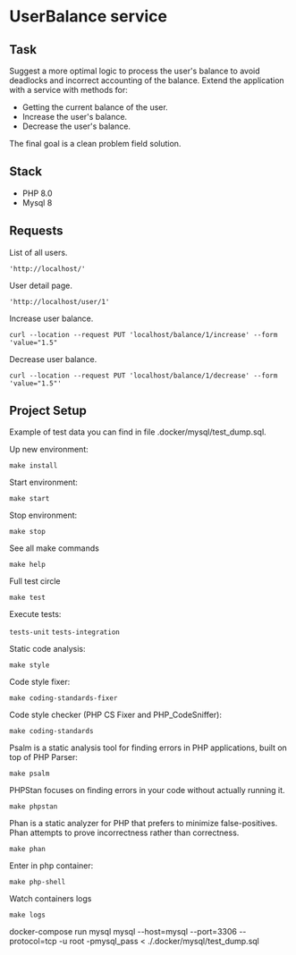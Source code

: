  UserBalance service
============

## Task

Suggest a more optimal logic to process the user's balance to avoid deadlocks and incorrect accounting of the balance.
Extend the application with a service with methods for:
* Getting the current balance of the user.
* Increase the user's balance.
* Decrease the user's balance.

The final goal is a clean problem field solution.

## Stack

- PHP 8.0
- Mysql 8

## Requests

List of all users.

`'http://localhost/'`

User detail page.

`'http://localhost/user/1'`

Increase user balance.

`curl --location --request PUT 'localhost/balance/1/increase' --form 'value="1.5"`

Decrease user balance.

`curl --location --request PUT 'localhost/balance/1/decrease' --form 'value="1.5"'`

## Project Setup

Example of test data you can find in file .docker/mysql/test_dump.sql.

Up new environment:

`make install`

Start environment:

`make start`

Stop environment:

`make stop`

See all make commands

`make help`

Full test circle

`make test`

Execute tests:

`tests-unit` 
`tests-integration`

Static code analysis:

`make style`

Code style fixer:

`make coding-standards-fixer`

Code style checker (PHP CS Fixer and PHP_CodeSniffer):

`make coding-standards`

Psalm is a static analysis tool for finding errors in PHP applications, built on top of PHP Parser:

`make psalm`

PHPStan focuses on finding errors in your code without actually running it.

`make phpstan`

Phan is a static analyzer for PHP that prefers to minimize false-positives. Phan attempts to prove incorrectness rather than correctness.

`make phan`

Enter in php container:

`make php-shell`

Watch containers logs

`make logs`

docker-compose run mysql mysql --host=mysql --port=3306 --protocol=tcp -u root -pmysql_pass < ./.docker/mysql/test_dump.sql
